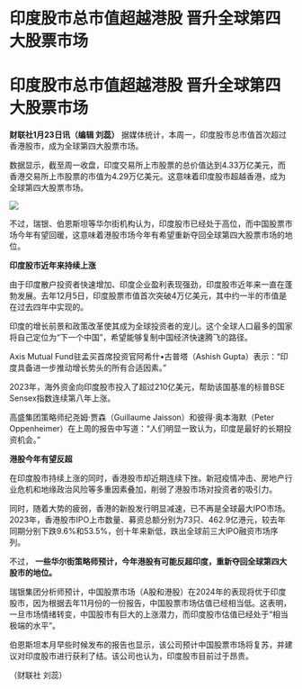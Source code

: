 # 印度股市总市值超越港股 晋升全球第四大股票市场

# 印度股市总市值超越港股 晋升全球第四大股票市场

**财联社1月23日讯（编辑 刘蕊）** 据媒体统计，本周一，印度股市总市值首次超过香港股市，成为全球第四大股票市场。

数据显示，截至周一收盘，印度交易所上市股票的总价值达到4.33万亿美元，而香港交易所上市股票的市值为4.29万亿美元。这意味着印度股市超越香港，成为全球第四大股票市场。

![](https://inews.gtimg.com/om_bt/OqJe16KD7zJ5qJe5h4ljI5OYzPuFB7S2Al6KH9RyETxpcAA/1000)

不过，瑞银、伯恩斯坦等华尔街机构认为，印度股市已经处于高位，而中国股票市场今年有望回暖，这意味着港股市场今年有希望重新夺回全球第四大股票市场的地位。

**印度股市近年来持续上涨**

由于印度散户投资者快速增加、印度企业盈利表现强劲，印度股市近年来一直在蓬勃发展。去年12月5日，印度股票市值首次突破4万亿美元，其中约一半的市值是在过去四年中实现的。

印度的增长前景和政策改革使其成为全球投资者的宠儿。这个全球人口最多的国家将自己定位为“下一个中国”，希望能够复制中国经济快速腾飞的路径。

Axis Mutual Fund驻孟买首席投资官阿希什•古普塔（Ashish Gupta）表示：“印度具备进一步推动增长势头的所有合适因素。”

2023年，海外资金向印度股市投入了超过210亿美元，帮助该国基准的标普BSE Sensex指数连续第八年上涨。

高盛集团策略师纪尧姆·贾森（Guillaume Jaisson）和彼得·奥本海默（Peter
Oppenheimer）在上周的报告中写道：“人们明显一致认为，印度是最好的长期投资机会。”

**港股今年有望反超**

在印度股市持续上涨的同时，香港股市却近期连续下挫。新冠疫情冲击、房地产行业危机和地缘政治风险等多重因素叠加，削弱了港股市场对投资者的吸引力。

同时，随着大势的疲弱，香港的新股发行明显减速，已不再是全球最大IPO市场。2023年，香港股市IPO上市数量、募资总额分别为73只、462.9亿港元，较去年同期分别下跌9.6%和53.5%，创十年来新低，跌出全球前三大IPO融资市场序列。

不过， **一些华尔街策略师预计，今年港股有可能反超印度，重新夺回全球第四大股市的地位。**

瑞银集团分析师预计，中国股票市场（A股和港股）在2024年的表现将优于印度股市，因为根据去年11月份的一份报告，中国股票市场估值已经相当低。这表明，一旦市场情绪转变，中国股市有巨大的上涨潜力，而印度股市估值已经处于“相当极端的水平”。

伯恩斯坦本月早些时候发布的报告也显示，该公司预计中国股票市场将复苏，并建议对印度股市进行获利了结。该公司也认为，印度股市目前过于昂贵。

（财联社 刘蕊）

